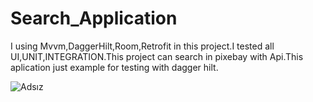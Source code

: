 # Search_Application
I using Mvvm,DaggerHilt,Room,Retrofit in this project.I tested all UI,UNIT,INTEGRATION.This project can search  in pixebay with Api.This aplication just example for testing with dagger hilt.

 
![Adsız](https://github.com/MustafaSertac/Search_Application/assets/46023127/20547f23-751c-451e-951a-fa457bc85d8b)
